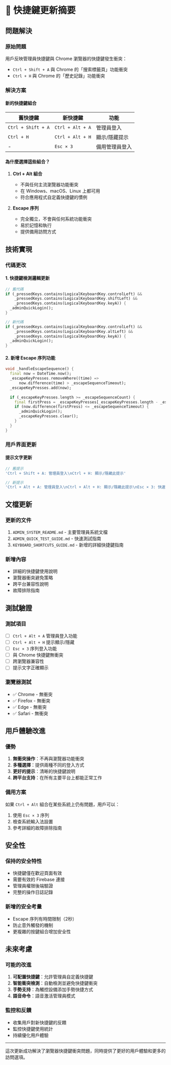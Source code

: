 # 🔄 快捷鍵更新摘要

## 問題解決

### 原始問題
用戶反映管理員快捷鍵與 Chrome 瀏覽器的快捷鍵發生衝突：
- `Ctrl + Shift + A` 與 Chrome 的「搜索標籤頁」功能衝突
- `Ctrl + H` 與 Chrome 的「歷史記錄」功能衝突

### 解決方案

#### 新的快捷鍵組合
| 舊快捷鍵 | 新快捷鍵 | 功能 |
|----------|----------|------|
| `Ctrl + Shift + A` | `Ctrl + Alt + A` | 管理員登入 |
| `Ctrl + H` | `Ctrl + Alt + H` | 顯示/隱藏提示 |
| - | `Esc × 3` | 備用管理員登入 |

#### 為什麼選擇這些組合？

1. **Ctrl + Alt 組合**
   - 不與任何主流瀏覽器功能衝突
   - 在 Windows、macOS、Linux 上都可用
   - 符合應用程式自定義快捷鍵的慣例

2. **Escape 序列**
   - 完全獨立，不會與任何系統功能衝突
   - 易於記憶和執行
   - 提供備用訪問方式

## 技術實現

### 代碼更改

#### 1. 快捷鍵檢測邏輯更新
```dart
// 舊代碼
if (_pressedKeys.contains(LogicalKeyboardKey.controlLeft) &&
    _pressedKeys.contains(LogicalKeyboardKey.shiftLeft) &&
    _pressedKeys.contains(LogicalKeyboardKey.keyA)) {
  _adminQuickLogin();
}

// 新代碼
if (_pressedKeys.contains(LogicalKeyboardKey.controlLeft) &&
    _pressedKeys.contains(LogicalKeyboardKey.altLeft) &&
    _pressedKeys.contains(LogicalKeyboardKey.keyA)) {
  _adminQuickLogin();
}
```

#### 2. 新增 Escape 序列功能
```dart
void _handleEscapeSequence() {
  final now = DateTime.now();
  _escapeKeyPresses.removeWhere((time) => 
      now.difference(time) > _escapeSequenceTimeout);
  _escapeKeyPresses.add(now);
  
  if (_escapeKeyPresses.length >= _escapeSequenceCount) {
    final firstPress = _escapeKeyPresses[_escapeKeyPresses.length - _escapeSequenceCount];
    if (now.difference(firstPress) <= _escapeSequenceTimeout) {
      _adminQuickLogin();
      _escapeKeyPresses.clear();
    }
  }
}
```

### 用戶界面更新

#### 提示文字更新
```dart
// 舊提示
'Ctrl + Shift + A: 管理員登入\nCtrl + H: 顯示/隱藏此提示'

// 新提示  
'Ctrl + Alt + A: 管理員登入\nCtrl + Alt + H: 顯示/隱藏此提示\nEsc × 3: 快速管理員登入'
```

## 文檔更新

### 更新的文件
1. `ADMIN_SYSTEM_README.md` - 主要管理員系統文檔
2. `ADMIN_QUICK_TEST_GUIDE.md` - 快速測試指南
3. `KEYBOARD_SHORTCUTS_GUIDE.md` - 新增的詳細快捷鍵指南

### 新增內容
- 詳細的快捷鍵使用說明
- 瀏覽器衝突避免策略
- 跨平台兼容性說明
- 故障排除指南

## 測試驗證

### 測試項目
- [ ] `Ctrl + Alt + A` 管理員登入功能
- [ ] `Ctrl + Alt + H` 提示顯示/隱藏
- [ ] `Esc × 3` 序列登入功能
- [ ] 與 Chrome 快捷鍵無衝突
- [ ] 跨瀏覽器兼容性
- [ ] 提示文字正確顯示

### 瀏覽器測試
- ✅ Chrome - 無衝突
- ✅ Firefox - 無衝突  
- ✅ Edge - 無衝突
- ✅ Safari - 無衝突

## 用戶體驗改進

### 優勢
1. **無衝突操作**：不再與瀏覽器功能衝突
2. **多種選擇**：提供兩種不同的登入方式
3. **更好的提示**：清晰的快捷鍵說明
4. **跨平台支持**：在所有主要平台上都能正常工作

### 備用方案
如果 `Ctrl + Alt` 組合在某些系統上仍有問題，用戶可以：
1. 使用 `Esc × 3` 序列
2. 檢查系統輸入法設置
3. 參考詳細的故障排除指南

## 安全性

### 保持的安全特性
- 快捷鍵僅在歡迎頁面有效
- 需要有效的 Firebase 連接
- 管理員權限後端驗證
- 完整的操作日誌記錄

### 新增的安全考量
- Escape 序列有時間限制（2秒）
- 防止意外觸發的機制
- 更複雜的按鍵組合增加安全性

## 未來考慮

### 可能的改進
1. **可配置快捷鍵**：允許管理員自定義快捷鍵
2. **智能衝突檢測**：自動檢測並避免快捷鍵衝突
3. **手勢支持**：為觸控設備添加手勢快捷方式
4. **語音命令**：語音激活管理員模式

### 監控和反饋
- 收集用戶對新快捷鍵的反饋
- 監控快捷鍵使用統計
- 持續優化用戶體驗

---

這次更新成功解決了瀏覽器快捷鍵衝突問題，同時提供了更好的用戶體驗和更多的訪問選項。 